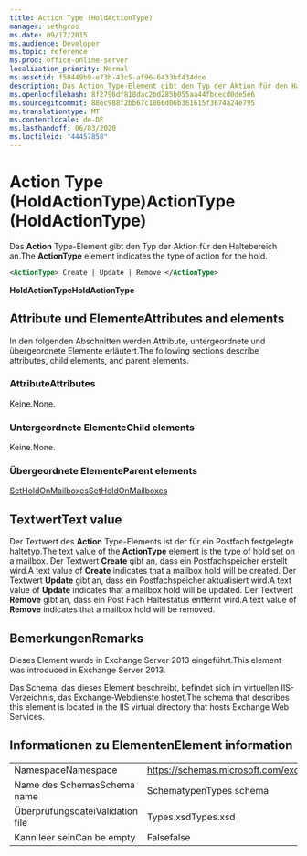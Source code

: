 ```yaml
---
title: Action Type (HoldActionType)
manager: sethgros
ms.date: 09/17/2015
ms.audience: Developer
ms.topic: reference
ms.prod: office-online-server
localization_priority: Normal
ms.assetid: f50449b9-e73b-43c5-af96-6433bf434dce
description: Das Action Type-Element gibt den Typ der Aktion für den Haltebereich an.
ms.openlocfilehash: 8f2796df818dac2bd285b055aa44fbcecd0de5e6
ms.sourcegitcommit: 88ec988f2bb67c1866d06b361615f3674a24e795
ms.translationtype: MT
ms.contentlocale: de-DE
ms.lasthandoff: 06/03/2020
ms.locfileid: "44457858"
---
```

# <a name="actiontype-holdactiontype"></a><span data-ttu-id="ba1f2-103">Action Type (HoldActionType)</span><span class="sxs-lookup"><span data-stu-id="ba1f2-103">ActionType (HoldActionType)</span></span>

<span data-ttu-id="ba1f2-104">Das **Action** Type-Element gibt den Typ der Aktion für den Haltebereich an.</span><span class="sxs-lookup"><span data-stu-id="ba1f2-104">The **ActionType** element indicates the type of action for the hold.</span></span> 
  
```XML
<ActionType> Create | Update | Remove </ActionType>
```

 <span data-ttu-id="ba1f2-105">**HoldActionType**</span><span class="sxs-lookup"><span data-stu-id="ba1f2-105">**HoldActionType**</span></span>
## <a name="attributes-and-elements"></a><span data-ttu-id="ba1f2-106">Attribute und Elemente</span><span class="sxs-lookup"><span data-stu-id="ba1f2-106">Attributes and elements</span></span>

<span data-ttu-id="ba1f2-107">In den folgenden Abschnitten werden Attribute, untergeordnete und übergeordnete Elemente erläutert.</span><span class="sxs-lookup"><span data-stu-id="ba1f2-107">The following sections describe attributes, child elements, and parent elements.</span></span>
  
### <a name="attributes"></a><span data-ttu-id="ba1f2-108">Attribute</span><span class="sxs-lookup"><span data-stu-id="ba1f2-108">Attributes</span></span>

<span data-ttu-id="ba1f2-109">Keine.</span><span class="sxs-lookup"><span data-stu-id="ba1f2-109">None.</span></span>
  
### <a name="child-elements"></a><span data-ttu-id="ba1f2-110">Untergeordnete Elemente</span><span class="sxs-lookup"><span data-stu-id="ba1f2-110">Child elements</span></span>

<span data-ttu-id="ba1f2-111">Keine.</span><span class="sxs-lookup"><span data-stu-id="ba1f2-111">None.</span></span>
  
### <a name="parent-elements"></a><span data-ttu-id="ba1f2-112">Übergeordnete Elemente</span><span class="sxs-lookup"><span data-stu-id="ba1f2-112">Parent elements</span></span>

[<span data-ttu-id="ba1f2-113">SetHoldOnMailboxes</span><span class="sxs-lookup"><span data-stu-id="ba1f2-113">SetHoldOnMailboxes</span></span>](setholdonmailboxes.md)
  
## <a name="text-value"></a><span data-ttu-id="ba1f2-114">Textwert</span><span class="sxs-lookup"><span data-stu-id="ba1f2-114">Text value</span></span>

<span data-ttu-id="ba1f2-115">Der Textwert des **Action** Type-Elements ist der für ein Postfach festgelegte haltetyp.</span><span class="sxs-lookup"><span data-stu-id="ba1f2-115">The text value of the **ActionType** element is the type of hold set on a mailbox.</span></span> <span data-ttu-id="ba1f2-116">Der Textwert **Create** gibt an, dass ein Postfachspeicher erstellt wird.</span><span class="sxs-lookup"><span data-stu-id="ba1f2-116">A text value of **Create** indicates that a mailbox hold will be created.</span></span> <span data-ttu-id="ba1f2-117">Der Textwert **Update** gibt an, dass ein Postfachspeicher aktualisiert wird.</span><span class="sxs-lookup"><span data-stu-id="ba1f2-117">A text value of **Update** indicates that a mailbox hold will be updated.</span></span> <span data-ttu-id="ba1f2-118">Der Textwert **Remove** gibt an, dass ein Post Fach Haltestatus entfernt wird.</span><span class="sxs-lookup"><span data-stu-id="ba1f2-118">A text value of **Remove** indicates that a mailbox hold will be removed.</span></span> 
  
## <a name="remarks"></a><span data-ttu-id="ba1f2-119">Bemerkungen</span><span class="sxs-lookup"><span data-stu-id="ba1f2-119">Remarks</span></span>

<span data-ttu-id="ba1f2-120">Dieses Element wurde in Exchange Server 2013 eingeführt.</span><span class="sxs-lookup"><span data-stu-id="ba1f2-120">This element was introduced in Exchange Server 2013.</span></span>
  
<span data-ttu-id="ba1f2-121">Das Schema, das dieses Element beschreibt, befindet sich im virtuellen IIS-Verzeichnis, das Exchange-Webdienste hostet.</span><span class="sxs-lookup"><span data-stu-id="ba1f2-121">The schema that describes this element is located in the IIS virtual directory that hosts Exchange Web Services.</span></span>
  
## <a name="element-information"></a><span data-ttu-id="ba1f2-122">Informationen zu Elementen</span><span class="sxs-lookup"><span data-stu-id="ba1f2-122">Element information</span></span>

|||
|:-----|:-----|
|<span data-ttu-id="ba1f2-123">Namespace</span><span class="sxs-lookup"><span data-stu-id="ba1f2-123">Namespace</span></span>  <br/> |https://schemas.microsoft.com/exchange/services/2006/types  <br/> |
|<span data-ttu-id="ba1f2-124">Name des Schemas</span><span class="sxs-lookup"><span data-stu-id="ba1f2-124">Schema name</span></span>  <br/> |<span data-ttu-id="ba1f2-125">Schematypen</span><span class="sxs-lookup"><span data-stu-id="ba1f2-125">Types schema</span></span>  <br/> |
|<span data-ttu-id="ba1f2-126">Überprüfungsdatei</span><span class="sxs-lookup"><span data-stu-id="ba1f2-126">Validation file</span></span>  <br/> |<span data-ttu-id="ba1f2-127">Types.xsd</span><span class="sxs-lookup"><span data-stu-id="ba1f2-127">Types.xsd</span></span>  <br/> |
|<span data-ttu-id="ba1f2-128">Kann leer sein</span><span class="sxs-lookup"><span data-stu-id="ba1f2-128">Can be empty</span></span>  <br/> |<span data-ttu-id="ba1f2-129">False</span><span class="sxs-lookup"><span data-stu-id="ba1f2-129">false</span></span>  <br/> |
   

